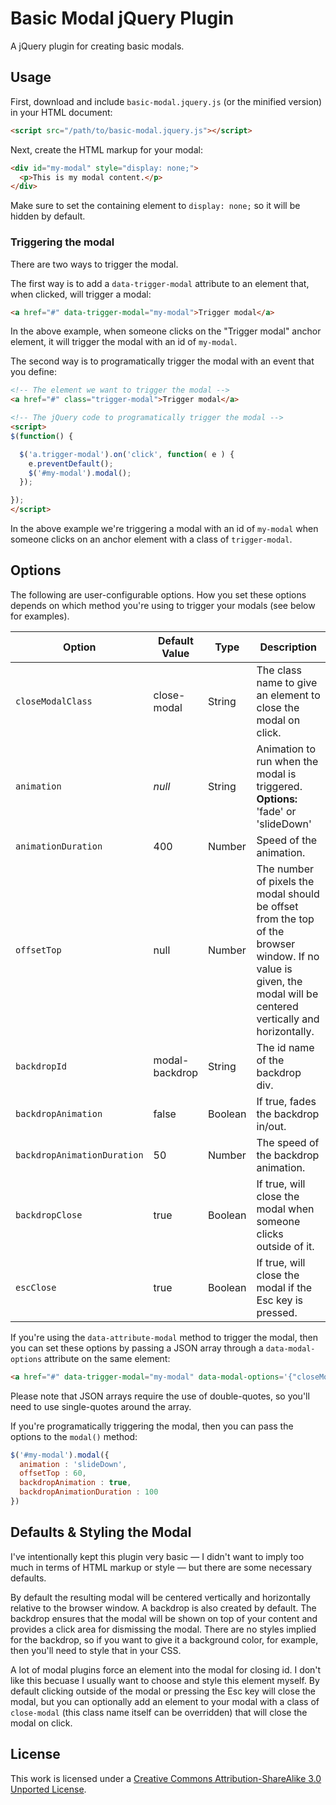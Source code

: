 # Basic Modal jQuery Plugin

A jQuery plugin for creating basic modals.

## Usage

First, download and include `basic-modal.jquery.js` (or the minified version) in your HTML document:

```html
<script src="/path/to/basic-modal.jquery.js"></script>
```

Next, create the HTML markup for your modal:

```html
<div id="my-modal" style="display: none;">
  <p>This is my modal content.</p>
</div>
```

Make sure to set the containing element to `display: none;` so it will be hidden by default.

### Triggering the modal

There are two ways to trigger the modal.

The first way is to add a `data-trigger-modal` attribute to an element that, when clicked, will trigger a modal:

```html
<a href="#" data-trigger-modal="my-modal">Trigger modal</a>
```

In the above example, when someone clicks on the "Trigger modal" anchor element, it will trigger the modal with an id of `my-modal`.

The second way is to programatically trigger the modal with an event that you define:

```html
<!-- The element we want to trigger the modal -->
<a href="#" class="trigger-modal">Trigger modal</a>

<!-- The jQuery code to programatically trigger the modal -->
<script>
$(function() {

  $('a.trigger-modal').on('click', function( e ) {
    e.preventDefault();
    $('#my-modal').modal();
  });

});
</script>
```

In the above example we're triggering a modal with an id of `my-modal` when someone clicks on an anchor element with a class of `trigger-modal`.

## Options

The following are user-configurable options. How you set these options depends on which method you're using to trigger your modals (see below for examples).

<table>
  <thead>
    <tr>
      <th>Option</th>
      <th>Default Value</th>
      <th>Type</th>
      <th width="320">Description</th>
    </tr>
  </thead>
  <tbody>
    <tr>
      <td><code>closeModalClass</code></td>
      <td>close-modal</td>
      <td>String</td>
      <td>The class name to give an element to close the modal on click.</td>
    </tr>
    <tr>
      <td><code>animation</code></td>
      <td><em>null</em></td>
      <td>String</td>
      <td>Animation to run when the modal is triggered. <strong>Options:</strong> 'fade' or 'slideDown'</td>
    </tr>
    <tr>
      <td><code>animationDuration</code></td>
      <td>400</td>
      <td>Number</td>
      <td>Speed of the animation.</td>
    </tr>
    <tr>
      <td><code>offsetTop</code></td>
      <td>null</td>
      <td>Number</td>
      <td>The number of pixels the modal should be offset from the top of the browser window. If no value is given, the modal will be centered vertically and horizontally.</td>
    </tr>
    <tr>
      <td><code>backdropId</code></td>
      <td>modal-backdrop</td>
      <td>String</td>
      <td>The id name of the backdrop div.</td>
    </tr>
    <tr>
      <td><code>backdropAnimation</cod></td>
      <td>false</td>
      <td>Boolean</td>
      <td>If true, fades the backdrop in/out.</td>
    </tr>
    <tr>
      <td><code>backdropAnimationDuration</code></td>
      <td>50</td>
      <td>Number</td>
      <td>The speed of the backdrop animation.</td>
    </tr>
    <tr>
      <td><code>backdropClose</code></td>
      <td>true</td>
      <td>Boolean</td>
      <td>If true, will close the modal when someone clicks outside of it.</td>
    </tr>
    <tr>
      <td><code>escClose</code></td>
      <td>true</td>
      <td>Boolean</td>
      <td>If true, will close the modal if the Esc key is pressed.</td>
    </tr>
  </tbody>
</table>

If you're using the `data-attribute-modal` method to trigger the modal, then you can set these options by passing a JSON array through a `data-modal-options` attribute on the same element:

```html
<a href="#" data-trigger-modal="my-modal" data-modal-options='{"closeModalClass":"exit", "animation":"fade", "animationSpeed":200}'>Trigger modal</a>
```

Please note that JSON arrays require the use of double-quotes, so you'll need to use single-quotes around the array.

If you're programatically triggering the modal, then you can pass the options to the `modal()` method:

```javascript
$('#my-modal').modal({
  animation : 'slideDown',
  offsetTop : 60,
  backdropAnimation : true,
  backdropAnimationDuration : 100
})
```

## Defaults & Styling the Modal

I've intentionally kept this plugin very basic — I didn't want to imply too much in terms of HTML markup or style — but there are some necessary defaults.

By default the resulting modal will be centered vertically and horizontally relative to the browser window. A backdrop is also created by default. The backdrop ensures that the modal will be shown on top of your content and provides a click area for dismissing the modal. There are no styles implied for the backdrop, so if you want to give it a background color, for example, then you'll need to style that in your CSS.

A lot of modal plugins force an element into the modal for closing id. I don't like this becuase I usually want to choose and style this element myself. By default clicking outside of the modal or pressing the Esc key will close the modal, but you can optionally add an element to your modal with a class of `close-modal` (this class name itself can be overridden) that will close the modal on click.

## License

This work is licensed under a [Creative Commons Attribution-ShareAlike 3.0 Unported License](http://creativecommons.org/licenses/by-sa/3.0/).